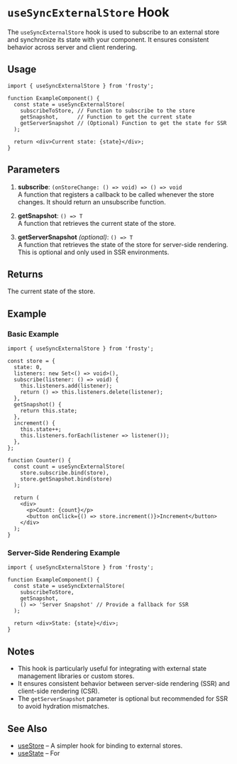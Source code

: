 # `useSyncExternalStore` Hook

The `useSyncExternalStore` hook is used to subscribe to an external store and synchronize its state with your component. It ensures consistent behavior across server and client rendering.

## Usage

```tsx
import { useSyncExternalStore } from 'frosty';

function ExampleComponent() {
  const state = useSyncExternalStore(
    subscribeToStore, // Function to subscribe to the store
    getSnapshot,      // Function to get the current state
    getServerSnapshot // (Optional) Function to get the state for SSR
  );

  return <div>Current state: {state}</div>;
}
```

## Parameters

1. **subscribe**: `(onStoreChange: () => void) => () => void`  
   A function that registers a callback to be called whenever the store changes. It should return an unsubscribe function.

2. **getSnapshot**: `() => T`  
   A function that retrieves the current state of the store.

3. **getServerSnapshot** _(optional)_: `() => T`  
   A function that retrieves the state of the store for server-side rendering. This is optional and only used in SSR environments.

## Returns

The current state of the store.

## Example

### Basic Example

```tsx
import { useSyncExternalStore } from 'frosty';

const store = {
  state: 0,
  listeners: new Set<() => void>(),
  subscribe(listener: () => void) {
    this.listeners.add(listener);
    return () => this.listeners.delete(listener);
  },
  getSnapshot() {
    return this.state;
  },
  increment() {
    this.state++;
    this.listeners.forEach(listener => listener());
  },
};

function Counter() {
  const count = useSyncExternalStore(
    store.subscribe.bind(store),
    store.getSnapshot.bind(store)
  );

  return (
    <div>
      <p>Count: {count}</p>
      <button onClick={() => store.increment()}>Increment</button>
    </div>
  );
}
```

### Server-Side Rendering Example

```tsx
import { useSyncExternalStore } from 'frosty';

function ExampleComponent() {
  const state = useSyncExternalStore(
    subscribeToStore,
    getSnapshot,
    () => 'Server Snapshot' // Provide a fallback for SSR
  );

  return <div>State: {state}</div>;
}
```

## Notes

- This hook is particularly useful for integrating with external state management libraries or custom stores.
- It ensures consistent behavior between server-side rendering (SSR) and client-side rendering (CSR).
- The `getServerSnapshot` parameter is optional but recommended for SSR to avoid hydration mismatches.

## See Also

- [useStore](./useStore.md) – A simpler hook for binding to external stores.
- [useState](./useState.md) – For